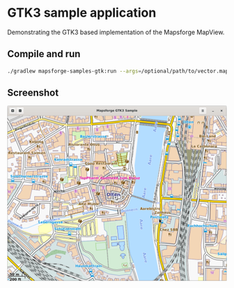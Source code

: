 # GTK3 sample application
Demonstrating the GTK3 based implementation of the Mapsforge MapView.

## Compile and run
```bash
./gradlew mapsforge-samples-gtk:run --args=/optional/path/to/vector.map
```

## Screenshot
![Desktop GTK3](../docs/images/desktop-gtk.png)
